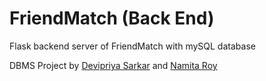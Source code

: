 # FriendMatch (Back End)
Flask backend server of FriendMatch with mySQL database

DBMS Project by [Devipriya Sarkar](https://github.com/DevipriyaSarkar) and [Namita Roy](https://github.com/namitaroy63)
